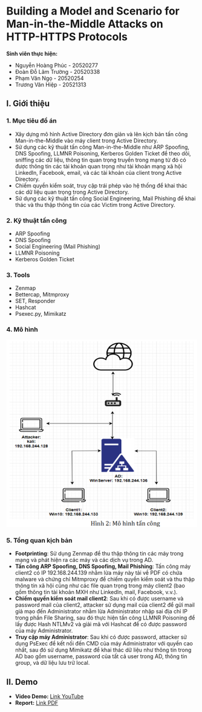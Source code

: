 # Building a Model and Scenario for Man-in-the-Middle Attacks on HTTP-HTTPS Protocols

**Sinh viên thực hiện:**
- Nguyễn Hoàng Phúc - 20520277
- Đoàn Đỗ Lâm Trường - 20520338
- Phạm Văn Ngọ - 20520254
- Trương Văn Hiệp - 20521313

## I. Giới thiệu

### 1. Mục tiêu đồ án
- Xây dựng mô hình Active Directory đơn giản và lên kịch bản tấn công Man-in-the-Middle vào máy client trong Active Directory.
- Sử dụng các kỹ thuật tấn công Man-in-the-Middle như ARP Spoofing, DNS Spoofing, LLMNR Poisoning, Kerberos Golden Ticket để theo dõi, sniffing các dữ liệu, thông tin quan trọng truyền trong mạng từ đó có được thông tin các tài khoản quan trọng như tài khoản mạng xã hội LinkedIn, Facebook, email, và các tài khoản của client trong Active Directory.
- Chiếm quyền kiểm soát, truy cập trái phép vào hệ thống để khai thác các dữ liệu quan trọng trong Active Directory.
- Sử dụng các kỹ thuật tấn công Social Engineering, Mail Phishing để khai thác và thu thập thông tin của các Victim trong Active Directory.

### 2. Kỹ thuật tấn công
- ARP Spoofing
- DNS Spoofing
- Social Engineering (Mail Phishing)
- LLMNR Poisoning
- Kerberos Golden Ticket

### 3. Tools
- Zenmap
- Bettercap, Mitmproxy
- SET, Responder
- Hashcat
- Psexec.py, Mimikatz

### 4. Mô hình
![Model Diagram](./assets/images/model.png)

### 5. Tổng quan kịch bản
- **Footprinting**: Sử dụng Zenmap để thu thập thông tin các máy trong mạng và phát hiện ra các máy và các dịch vụ trong AD.
- **Tấn công ARP Spoofing, DNS Spoofing, Mail Phishing**: Tấn công máy client2 có IP 192.168.244.139 nhằm lừa máy này tải về PDF có chứa malware và chứng chỉ Mitmproxy để chiếm quyền kiểm soát và thu thập thông tin xã hội cũng như các file quan trọng trong máy client2 (bao gồm thông tin tài khoản MXH như LinkedIn, mail, Facebook, v.v.).
- **Chiếm quyền kiểm soát mail client2**: Sau khi có được username và password mail của client2, attacker sử dụng mail của client2 để gửi mail giả mạo đến Administrator nhằm lừa Administrator nhập sai địa chỉ IP trong phần File Sharing, sau đó thực hiện tấn công LLMNR Poisoning để lấy được Hash NTLMv2 và giải mã với Hashcat để có được password của máy Administrator.
- **Truy cập máy Administrator**: Sau khi có được password, attacker sử dụng PsExec để kết nối đến CMD của máy Administrator với quyền cao nhất, sau đó sử dụng Mimikatz để khai thác dữ liệu như thông tin trong AD bao gồm username, password của tất cả user trong AD, thông tin group, và dữ liệu lưu trữ local.

## II. Demo
- **Video Demo:** [Link YouTube](https://youtu.be/nBdI-ZD9HwA)
- **Report:** [Link PDF](./assets/report/[NT205.O11.ANTT]_[Nhom9]_Final-report.pdf)
